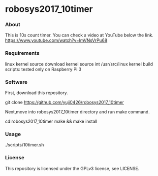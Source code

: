 # robosys2017_10timer

### About

This is 10s count timer.
You can check a video at YouTube below the link.
https://www.youtube.com/watch?v=lmVNsVrPu68


### Requirements

  linux kernel source
  download kernel source int /usr/src/linux
  kernel build scripts:
  tested only on Raspberry Pi 3
  
  
### Software

First, download this repository.

  git clone https://github.com/yuji0426/robosys2017_10timer
  
  
Next,move into robosys2017_10timer directory and run make command.

  cd robosys2017_10timer
  make && make install
  
  
  
### Usage

  ./scripts/10timer.sh
  
  
### License

This repository is licensed under the GPLv3 license, see LICENSE.


